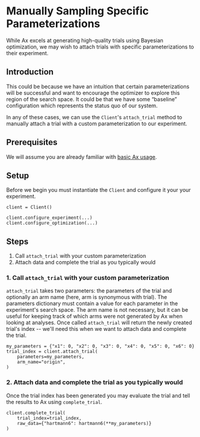 # Manually Sampling Specific Parameterizations

While Ax excels at generating high-quality trials using Bayesian optimization,
we may wish to attach trials with specific parameterizations to their
experiment.

## Introduction

This could be because we have an intuition that certain parameterizations will
be successful and want to encourage the optimizer to explore this region of the
search space. It could be that we have some “baseline” configuration which
represents the status quo of our system.

In any of these cases, we can use the `Client`'s `attach_trial` method to
manually attach a trial with a custom parameterization to our experiment.

## Prerequisites

We will assume you are already familiar with
[basic Ax usage](../tutorials/getting_started/index.mdx).

## Setup

Before we begin you must instantiate the `Client` and configure it your your
experiment.

```
client = Client()

client.configure_experiment(...)
client.configure_optimization(...)
```

## Steps

1. Call `attach_trial` with your custom parameterization
2. Attach data and complete the trial as you typically would

### 1. Call `attach_trial` with your custom parameterization

`attach_trial` takes two parameters: the parameters of the trial and optionally
an arm name (here, arm is synonymous with trial). The parameters dictionary must
contain a value for each parameter in the experiment's search space. The arm
name is not necessary, but it can be useful for keeping track of which arms were
not generated by Ax when looking at analyses. Once called `attach_trial` will
return the newly created trial's index -- we'll need this when we want to attach
data and complete the trial.

```
my_parameters = {"x1": 0, "x2": 0, "x3": 0, "x4": 0, "x5": 0, "x6": 0}
trial_index = client.attach_trial(
    parameters=my_parameters,
    arm_name="origin",
)
```

### 2. Attach data and complete the trial as you typically would

Once the trial index has been generated you may evaluate the trial and tell the
results to Ax using `complete_trial`.

```
client.complete_trial(
    trial_index=trial_index,
    raw_data={"hartmann6": hartmann6(**my_parameters)}
)
```
